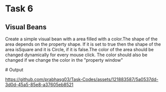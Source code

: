 # Task 6
## Visual Beans
<p>Create a simple visual bean with a area filled with a color.The shape of the area depends on the property shape. If it is set to true then the shape of the area isSquare
and it is Circle, if it is false.The color of the area should be changed dynamically for every mouse 
click. The color should also be changed if we change the color in the "property window"</p>
# Output

https://github.com/prabhasg03/Task-Codes/assets/121883587/5a0537dd-3d0d-45a5-85e8-a37605eb8521
